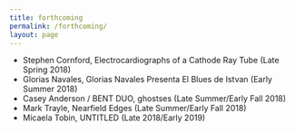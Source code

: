 ```yaml
---
title: forthcoming
permalink: /forthcoming/
layout: page
---
```


* Stephen Cornford, Electrocardiographs of a Cathode Ray Tube (Late Spring 2018)
* Glorias Navales, Glorias Navales Presenta El Blues de Istvan (Early Summer 2018)
* Casey Anderson / BENT DUO, ghostses (Late Summer/Early Fall 2018)
* Mark Trayle, Nearfield Edges (Late Summer/Early Fall 2018)
* Micaela Tobin, UNTITLED (Late 2018/Early 2019)
